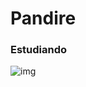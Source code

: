 # Pandire
### Estudiando
![img]([https://giphy.com/gifs/computer-tired-jAe22Ec5iICCk](https://media.giphy.com/media/jAe22Ec5iICCk/giphy.gif))
